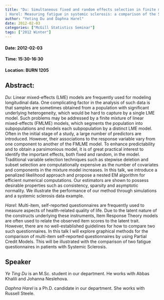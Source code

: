 ```yaml
---
title: "Du: Simultaneous fixed and random effects selection in finite mixtures of linear mixed-effects models 
| Harel: Measuring fatigue in systemic sclerosis: a comparison of the SF-36 vitality subscale and FACIT fatigue scale using item response theory"
author: "Yeting Du and Daphna Harel"
date: 2012-02-03
categories: ["McGill Statistics Seminar"]
tags: ["2012 Winter"]
---
```


#### Date: 2012-02-03
#### Time: 15:30-16:30
#### Location: BURN 1205

## Abstract:

	
*Du*: Linear mixed-effects (LME) models are frequently used for modeling longitudinal data. One complicating factor in the analysis of such data is that samples are sometimes obtained from a population with significant underlying heterogeneity, which would be hard to capture by a single LME model. Such problems may be addressed by a finite mixture of linear mixed-effects (FMLME) models, which segments the population into subpopulations and models each subpopulation by a distinct LME model. Often in the initial stage of a study, a large number of predictors are introduced. However, their associations to the response variable vary from one component to another of the FMLME model. To enhance predictability and to obtain a parsimonious model, it is of great practical interest to identify the important effects, both fixed and random, in the model. Traditional variable selection techniques such as stepwise deletion and subset selection are computationally expensive as the number of covariates and components in the mixture model increases. In this talk, we introduce a penalized likelihood approach and propose a nested EM algorithm for efficient numerical computations. Our estimators are shown to possess desirable properties such as consistency, sparsity and asymptotic normality. We illustrate the performance of our method through simulations and a systemic sclerosis data example.

*Harel*: Multi-item, self-reported questionnaires are frequently used to measure aspects of health-related quality of life. Due to the latent nature of the constructs underlying these instruments, Item Response Theory models are often used to relate the observed item scores to the latent trait. However, there are no well-established guidelines for how to compare two such questionnaires. In this talk I will explore graphical methods for the comparison of multi-item self-reported questionnaires by using Partial Credit Models. This will be illustrated with the comparison of two fatigue questionnaires in patients with Systemic Sclerosis.


## Speaker

*Ye Ting Du* is an M.Sc. student in our department. He works with Abbas Khalili and Johanna Neslehova.

*Daphna Harel* is a Ph.D. candidate in our department. She works with Russell Steele.


